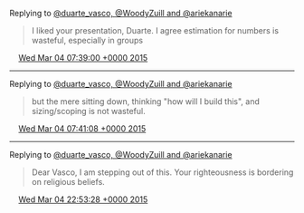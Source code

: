 Replying to [@duarte\_vasco, @WoodyZuill and @ariekanarie](https://twitter.com/duarte_vasco/status/573012443624034304)

> I liked your presentation, Duarte\. I agree estimation for numbers is wasteful, especially in groups

<img src="../../media/tweet.ico" width="12" /> [Wed Mar 04 07:39:00 +0000 2015](https://twitter.com/DromerDenker/status/573024830183907329)

----

Replying to [@duarte\_vasco, @WoodyZuill and @ariekanarie](https://twitter.com/DromerDenker/status/573024830183907329)

> but the mere sitting down, thinking "how will I build this", and sizing/scoping is not wasteful\.

<img src="../../media/tweet.ico" width="12" /> [Wed Mar 04 07:41:08 +0000 2015](https://twitter.com/DromerDenker/status/573025368669589504)

----

Replying to [@duarte\_vasco, @WoodyZuill and @ariekanarie](https://twitter.com/duarte_vasco/status/573035530906169345)

> Dear Vasco, I am stepping out of this\. Your righteousness is bordering on religious beliefs\.

<img src="../../media/tweet.ico" width="12" /> [Wed Mar 04 22:53:28 +0000 2015](https://twitter.com/DromerDenker/status/573254964400807936)